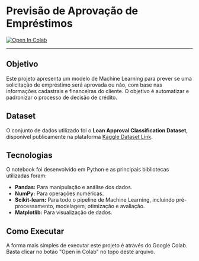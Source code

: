# Previsão de Aprovação de Empréstimos

[![Open In Colab](https://colab.research.google.com/assets/colab-badge.svg)](https://colab.research.google.com/github/pmusachio/loan-approval/blob/main/mvp_20250927.ipynb)

---

## Objetivo
Este projeto apresenta um modelo de Machine Learning para prever se uma solicitação de empréstimo será aprovada ou não, com base nas informações cadastrais e financeiras do cliente. O objetivo é automatizar e padronizar o processo de decisão de crédito.

## Dataset
O conjunto de dados utilizado foi o **Loan Approval Classification Dataset**, disponível publicamente na plataforma [Kaggle Dataset Link](https://www.kaggle.com/datasets/taweilo/loan-approval-classification-data?select=loan_data.csv).

## Tecnologias
O notebook foi desenvolvido em Python e as principais bibliotecas utilizadas foram:
- **Pandas:** Para manipulação e análise dos dados.
- **NumPy:** Para operações numéricas.
- **Scikit-learn:** Para todo o pipeline de Machine Learning, incluindo pré-processamento, modelagem, otimização e avaliação.
- **Matplotlib:** Para visualização de dados.

## Como Executar
A forma mais simples de executar este projeto é através do Google Colab. Basta clicar no botão "Open in Colab" no topo deste arquivo.
